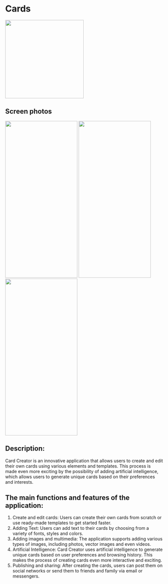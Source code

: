 # Cards 
<img src="https://github.com/Ad4mWest/Cards/assets/118524522/94cb049c-aed1-4554-aa9b-4856c683178a" width="250" height="250">

## Screen photos 
<img src="https://github.com/Ad4mWest/Cards/assets/118524522/89ddfee2-82e8-4fa3-9844-23c8df4372a8" width="230" height="500">
<img src="https://github.com/Ad4mWest/Cards/assets/118524522/683d85ec-6066-480e-8754-2923ee4ffa02" width="230" height="500">
<img src="https://github.com/Ad4mWest/Cards/assets/118524522/a4922a68-f215-4981-9d5b-f1c4cd3e5c6b" width="230" height="500">

## Description: 
Card Creator is an innovative application that allows users to create and edit their own cards using various elements and templates. This process is made even more exciting by the possibility of adding artificial intelligence, which allows users to generate unique cards based on their preferences and interests.

## The main functions and features of the application:
1. Create and edit cards: Users can create their own cards from scratch or use ready-made templates to get started faster.
2. Adding Text: Users can add text to their cards by choosing from a variety of fonts, styles and colors.
3. Adding images and multimedia: The application supports adding various types of images, including photos, vector images and even videos.
4. Artificial Intelligence: Card Creator uses artificial intelligence to generate unique cards based on user preferences and browsing history. This makes the process of creating cards even more interactive and exciting.
5. Publishing and sharing: After creating the cards, users can post them on social networks or send them to friends and family via email or messengers.
